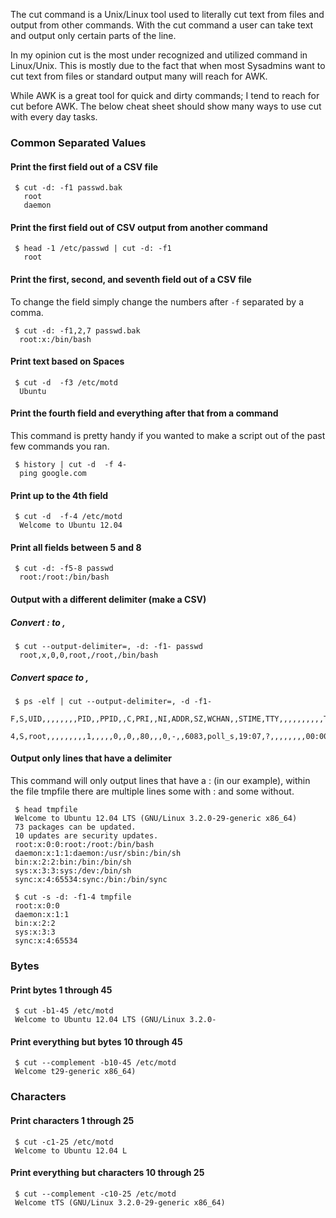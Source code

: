 
The cut command is a Unix/Linux tool used to literally cut text from files and output from other commands. With the cut command a user can take text and output only certain parts of the line.

In my opinion cut is the most under recognized and utilized command in Linux/Unix. This is mostly due to the fact that when most Sysadmins want to cut text from files or standard output many will reach for AWK.

While AWK is a great tool for quick and dirty commands; I tend to reach for cut before AWK. The below cheat sheet should show many ways to use cut with every day tasks.

### Common Separated Values

#### Print the first field out of a CSV file
     
     $ cut -d: -f1 passwd.bak 
       root
       daemon

#### Print the first field out of CSV output from another command
     
     $ head -1 /etc/passwd | cut -d: -f1 
       root

#### Print the first, second, and seventh field out of a CSV file

To change the field simply change the numbers after `-f` separated by a comma.
     
     $ cut -d: -f1,2,7 passwd.bak 
      root:x:/bin/bash

#### Print text based on Spaces
     
     $ cut -d  -f3 /etc/motd 
      Ubuntu

#### Print the fourth field and everything after that from a command

This command is pretty handy if you wanted to make a script out of the past few commands you ran.
     
     $ history | cut -d  -f 4- 
      ping google.com

#### Print up to the 4th field
     
     $ cut -d  -f-4 /etc/motd 
      Welcome to Ubuntu 12.04

#### Print all fields between 5 and 8
     
     $ cut -d: -f5-8 passwd 
      root:/root:/bin/bash

#### Output with a different delimiter (make a CSV)

##### Convert : to ,
     
     $ cut --output-delimiter=, -d: -f1- passwd 
      root,x,0,0,root,/root,/bin/bash

##### Convert space to ,
     
     $ ps -elf | cut --output-delimiter=, -d -f1-
     F,S,UID,,,,,,,,PID,,PPID,,C,PRI,,NI,ADDR,SZ,WCHAN,,STIME,TTY,,,,,,,,,,TIME,CMD
     4,S,root,,,,,,,,,1,,,,,0,,0,,80,,,0,-,,6083,poll_s,19:07,?,,,,,,,,00:00:12,/sbin/init

#### Output only lines that have a delimiter

This command will only output lines that have a : (in our example), within the file tmpfile there are multiple lines some with : and some without.
     
     $ head tmpfile
     Welcome to Ubuntu 12.04 LTS (GNU/Linux 3.2.0-29-generic x86_64)
     73 packages can be updated.
     10 updates are security updates.
     root:x:0:0:root:/root:/bin/bash
     daemon:x:1:1:daemon:/usr/sbin:/bin/sh
     bin:x:2:2:bin:/bin:/bin/sh
     sys:x:3:3:sys:/dev:/bin/sh
     sync:x:4:65534:sync:/bin:/bin/sync

     $ cut -s -d: -f1-4 tmpfile
     root:x:0:0
     daemon:x:1:1
     bin:x:2:2
     sys:x:3:3
     sync:x:4:65534

### Bytes

#### Print bytes 1 through 45
     
     $ cut -b1-45 /etc/motd
     Welcome to Ubuntu 12.04 LTS (GNU/Linux 3.2.0-

#### Print everything but bytes 10 through 45
     
     $ cut --complement -b10-45 /etc/motd
     Welcome t29-generic x86_64)

### Characters

#### Print characters 1 through 25
     
     $ cut -c1-25 /etc/motd
     Welcome to Ubuntu 12.04 L

#### Print everything but characters 10 through 25
     
     $ cut --complement -c10-25 /etc/motd
     Welcome tTS (GNU/Linux 3.2.0-29-generic x86_64)
